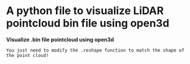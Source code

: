 # A python file to visualize LiDAR pointcloud bin file using open3d #
**Visualize .bin file pointcloud using open3d**
```
You just need to modify the .reshape function to match the shape of the point cloud!
```
